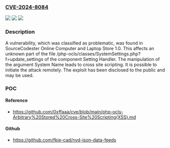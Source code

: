### [CVE-2024-8084](https://cve.mitre.org/cgi-bin/cvename.cgi?name=CVE-2024-8084)
![](https://img.shields.io/static/v1?label=Product&message=Online%20Computer%20and%20Laptop%20Store&color=blue)
![](https://img.shields.io/static/v1?label=Version&message=%3D%201.0%20&color=brighgreen)
![](https://img.shields.io/static/v1?label=Vulnerability&message=CWE-79%20Cross%20Site%20Scripting&color=brighgreen)

### Description

A vulnerability, which was classified as problematic, was found in SourceCodester Online Computer and Laptop Store 1.0. This affects an unknown part of the file /php-ocls/classes/SystemSettings.php?f=update_settings of the component Setting Handler. The manipulation of the argument System Name leads to cross site scripting. It is possible to initiate the attack remotely. The exploit has been disclosed to the public and may be used.

### POC

#### Reference
- https://github.com/0xffaaa/cve/blob/main/php-ocls-Arbitrary%20Stored%20Cross-Site%20Scripting(XSS).md

#### Github
- https://github.com/fkie-cad/nvd-json-data-feeds

